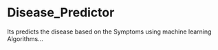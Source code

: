 # Disease_Predictor
Its predicts the disease based on the Symptoms using machine learning Algorithms...

